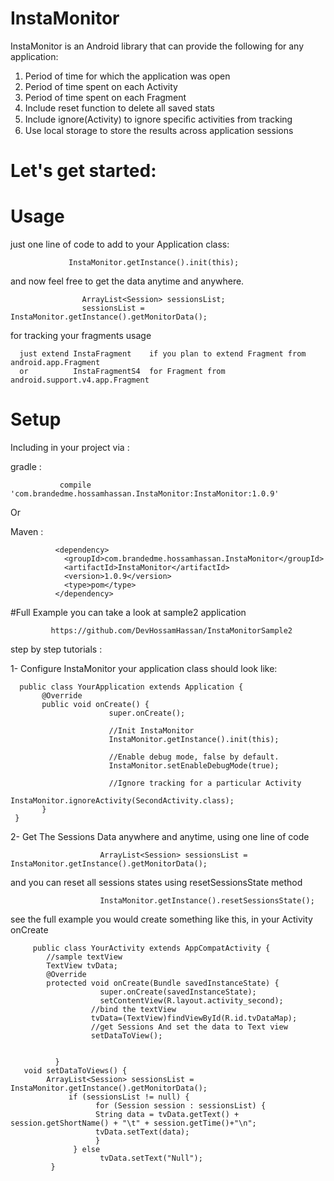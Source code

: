 # InstaMonitor
InstaMonitor is an Android library that can provide the following for any application:

1. Period of time for which the application was open 
2. Period of time spent on each Activity 
3. Period of time spent on each Fragment 
4. Include reset function to delete all saved stats 
5. Include ignore(Activity) to ignore speciﬁc activities from tracking 
6. Use local storage to store the results across application sessions


# Let's get started:
 
# Usage

  just one line of code to add to your Application class:

                 InstaMonitor.getInstance().init(this);
        
        
        
  and now feel free to get the data anytime and  anywhere.
          
                    ArrayList<Session> sessionsList;
                    sessionsList = InstaMonitor.getInstance().getMonitorData();
                    
  for tracking your fragments usage 
  
      just extend InstaFragment    if you plan to extend Fragment from android.app.Fragment
      or          InstaFragmentS4  for Fragment from android.support.v4.app.Fragment
      


# Setup
  Including in your project via :

   gradle :
   
               compile 'com.brandedme.hossamhassan.InstaMonitor:InstaMonitor:1.0.9'
  
   Or

   Maven :
   
              <dependency>
                <groupId>com.brandedme.hossamhassan.InstaMonitor</groupId>
                <artifactId>InstaMonitor</artifactId>
                <version>1.0.9</version>
                <type>pom</type>
              </dependency>
#Full Example 
   you can take a look at sample2 application 
   
             https://github.com/DevHossamHassan/InstaMonitorSample2
   
   step by step tutorials :
   
  1- Configure InstaMonitor
      your application class should look like:
     
      public class YourApplication extends Application {
           @Override
           public void onCreate() {
                          super.onCreate();
        
                          //Init InstaMonitor
                          InstaMonitor.getInstance().init(this);
        
                          //Enable debug mode, false by default.
                          InstaMonitor.setEnableDebugMode(true);
        
                          //Ignore tracking for a particular Activity
                          InstaMonitor.ignoreActivity(SecondActivity.class);
           }
     }

  2- Get The Sessions Data anywhere and anytime,
   using one line of code 
   
                        ArrayList<Session> sessionsList = InstaMonitor.getInstance().getMonitorData();

   and you can reset all sessions states using resetSessionsState method 
   
                        InstaMonitor.getInstance().resetSessionsState();

 see the full example you would create something like this,
        in your Activity onCreate 
        
        
         public class YourActivity extends AppCompatActivity {
            //sample textView 
            TextView tvData;
            @Override
            protected void onCreate(Bundle savedInstanceState) {
                        super.onCreate(savedInstanceState);
                        setContentView(R.layout.activity_second);
                      //bind the textView 
                      tvData=(TextView)findViewById(R.id.tvDataMap);
                      //get Sessions And set the data to Text view
                      setDataToView();


              }
       void setDataToViews() {
            ArrayList<Session> sessionsList = InstaMonitor.getInstance().getMonitorData();
                 if (sessionsList != null) {
                       for (Session session : sessionsList) {
                       String data = tvData.getText() + session.getShortName() + "\t" + session.getTime()+"\n";
                       tvData.setText(data);
                       }
                  } else
                        tvData.setText("Null");
             }
      

